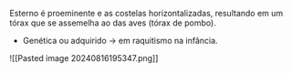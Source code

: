 Esterno é proeminente e as costelas horizontalizadas, resultando em um tórax que se assemelha ao das aves (tórax de pombo).

- Genética ou adquirido -> em raquitismo na infância. 

![[Pasted image 20240816195347.png]]